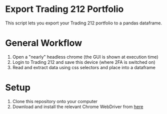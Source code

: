 # Export Trading 212 Portfolio
This script lets you export your Trading 212 portfolio to a pandas dataframe.

# General Workflow
1. Open a "nearly" headless chrome (the GUI is shown at execution time)
2. Login to Trading 212 and save this device (where 2FA is switched on)
3. Read and extract data using css selectors and place into a dataframe

# Setup
1. Clone this repository onto your computer
2. Download and install the relevant Chrome WebDriver from [here](http://chromedriver.chromium.org/downloads)